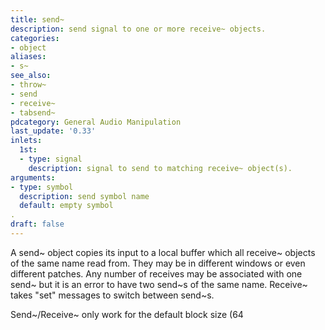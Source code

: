 ```yaml
---
title: send~
description: send signal to one or more receive~ objects.
categories:
- object
aliases:
- s~
see_also:
- throw~
- send
- receive~
- tabsend~
pdcategory: General Audio Manipulation
last_update: '0.33'
inlets:
  1st:
  - type: signal
    description: signal to send to matching receive~ object(s).
arguments:
- type: symbol
  description: send symbol name 
  default: empty symbol
.
draft: false
---
```

A send~ object copies its input to a local buffer which all receive~ objects of the same name read from. They may be in different windows or even different patches. Any number of receives may be associated with one send~ but it is an error to have two send~s of the same name. Receive~ takes "set" messages to switch between send~s.

Send~/Receive~ only work for the default block size (64